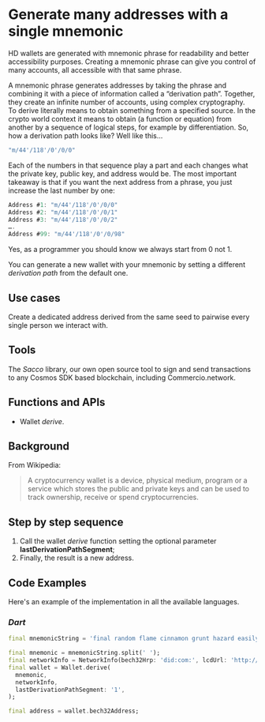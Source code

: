 # Generate many addresses with a single mnemonic

HD wallets are generated with mnemonic phrase for readability and better accessibility purposes.  Creating a mnemonic phrase can give you control of many accounts, all accessible with that same phrase.  

A mnemonic phrase generates addresses by taking the phrase and combining it with a piece of information called a “derivation path”. Together, they create an infinite number of accounts, using complex cryptography.  
To derive literally means to obtain something from a specified source.
In the crypto world context it means to obtain (a function or equation) from another by a sequence of logical steps, for example by differentiation.
So, how a derivation path looks like? Well like this...  

```dart
"m/44'/118'/0'/0/0"
```

Each of the numbers in that sequence play a part and each changes what the private key, public key, and address would be. The most important takeaway is that if you want the next address from a phrase, you just increase the last number by one:

```dart
Address #1: "m/44'/118'/0'/0/0"
Address #2: "m/44'/118'/0'/0/1"
Address #3: "m/44'/118'/0'/0/2"
….
Address #99: "m/44'/118'/0'/0/98"
```

Yes, as a programmer you should know we always start from 0 not 1.

You can generate a new wallet with your mnemonic by setting a different *derivation path* from the default one.  

## Use cases

Create a dedicated address derived from the same seed to pairwise every single person we interact with.

## Tools

The _Sacco_ library, our own open source tool to sign and send transactions to any Cosmos SDK based blockchain, including Commercio.network.

## Functions and APIs

- Wallet _derive_.

## Background

From Wikipedia:
> A cryptocurrency wallet is a device, physical medium, program or a service which stores the public and private keys and can be used to track ownership, receive or spend cryptocurrencies.

## Step by step sequence

1. Call the wallet _derive_ function setting the optional parameter **lastDerivationPathSegment**;
2. Finally, the result is a new address.

## Code Examples

Here's an example of the implementation in all the available languages.

### _Dart_

```dart
final mnemonicString = 'final random flame cinnamon grunt hazard easily mutual resist pond solution define knife female tongue crime atom jaguar alert library best forum lesson rigid';

final mnemonic = mnemonicString.split(' ');
final networkInfo = NetworkInfo(bech32Hrp: 'did:com:', lcdUrl: 'http://localhost:1317');
final wallet = Wallet.derive(
  mnemonic,
  networkInfo,
  lastDerivationPathSegment: '1',
);

final address = wallet.bech32Address;
```
